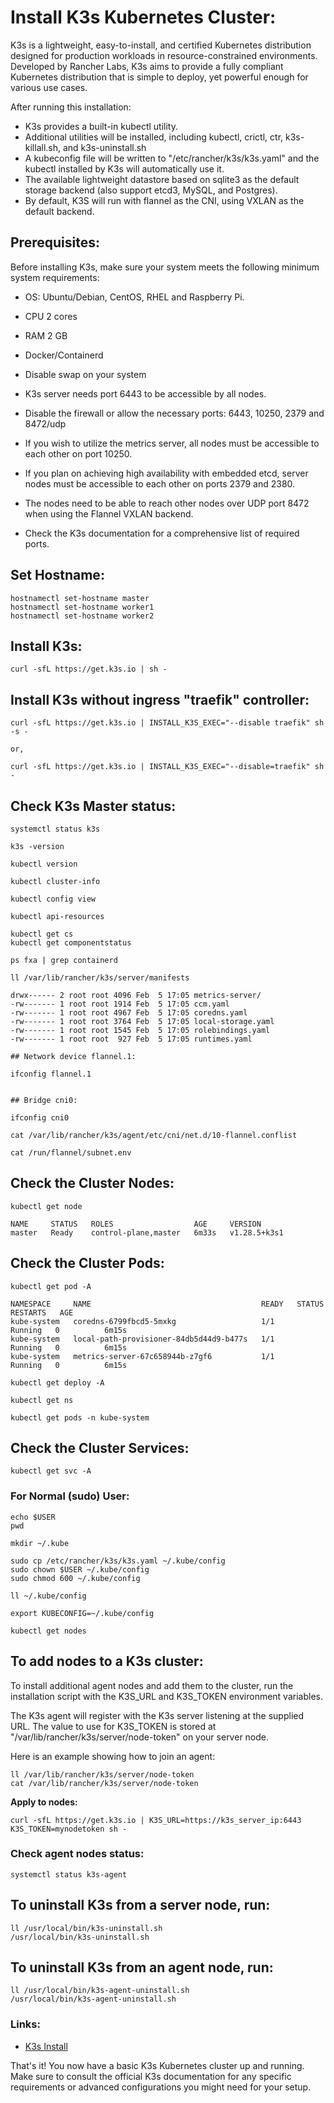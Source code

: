 
# Install K3s Kubernetes Cluster:
K3s is a lightweight, easy-to-install, and certified Kubernetes distribution designed for production workloads in resource-constrained environments. Developed by Rancher Labs, K3s aims to provide a fully compliant Kubernetes distribution that is simple to deploy, yet powerful enough for various use cases.

After running this installation:

- K3s provides a built-in kubectl utility.
- Additional utilities will be installed, including kubectl, crictl, ctr, k3s-killall.sh, and k3s-uninstall.sh
- A kubeconfig file will be written to "/etc/rancher/k3s/k3s.yaml" and the kubectl installed by K3s will automatically use it.
-  The available lightweight datastore based on sqlite3 as the default storage backend (also support etcd3, MySQL, and Postgres).
- By default, K3S will run with flannel as the CNI, using VXLAN as the default backend.


## Prerequisites:
Before installing K3s, make sure your system meets the following minimum system requirements: 

- OS: Ubuntu/Debian, CentOS, RHEL and Raspberry Pi.
- CPU 2 cores
- RAM 2 GB
- Docker/Containerd
- Disable swap on your system
- K3s server needs port 6443 to be accessible by all nodes.
- Disable the firewall or allow the necessary ports: 6443, 10250, 2379 and 8472/udp

- If you wish to utilize the metrics server, all nodes must be accessible to each other on port 10250.

- If you plan on achieving high availability with embedded etcd, server nodes must be accessible to each other on ports 2379 and 2380.
- The nodes need to be able to reach other nodes over UDP port 8472 when using the Flannel VXLAN backend.

- Check the K3s documentation for a comprehensive list of required ports.


## Set Hostname:

```
hostnamectl set-hostname master
hostnamectl set-hostname worker1
hostnamectl set-hostname worker2
```


## Install K3s:

```
curl -sfL https://get.k3s.io | sh -
```



## Install K3s without ingress "traefik" controller:

```
curl -sfL https://get.k3s.io | INSTALL_K3S_EXEC="--disable traefik" sh -s -

or,

curl -sfL https://get.k3s.io | INSTALL_K3S_EXEC="--disable=traefik" sh -
```


## Check K3s Master status: 

```
systemctl status k3s
```


```
k3s -version
```


```
kubectl version
```


```
kubectl cluster-info
```


```
kubectl config view
```


```
kubectl api-resources
```

```
kubectl get cs
kubectl get componentstatus
```


```
ps fxa | grep containerd
```


```
ll /var/lib/rancher/k3s/server/manifests

drwx------ 2 root root 4096 Feb  5 17:05 metrics-server/
-rw------- 1 root root 1914 Feb  5 17:05 ccm.yaml
-rw------- 1 root root 4967 Feb  5 17:05 coredns.yaml
-rw------- 1 root root 3764 Feb  5 17:05 local-storage.yaml
-rw------- 1 root root 1545 Feb  5 17:05 rolebindings.yaml
-rw------- 1 root root  927 Feb  5 17:05 runtimes.yaml
```


```
## Network device flannel.1:

ifconfig flannel.1


## Bridge cni0:

ifconfig cni0
```


```
cat /var/lib/rancher/k3s/agent/etc/cni/net.d/10-flannel.conflist
```


```
cat /run/flannel/subnet.env
```



## Check the Cluster Nodes:

```
kubectl get node

NAME     STATUS   ROLES                  AGE     VERSION
master   Ready    control-plane,master   6m33s   v1.28.5+k3s1
```



## Check the Cluster Pods:

```
kubectl get pod -A

NAMESPACE     NAME                                      READY   STATUS    RESTARTS   AGE
kube-system   coredns-6799fbcd5-5mxkg                   1/1     Running   0          6m15s
kube-system   local-path-provisioner-84db5d44d9-b477s   1/1     Running   0          6m15s
kube-system   metrics-server-67c658944b-z7gf6           1/1     Running   0          6m15s
```


```
kubectl get deploy -A
```


```
kubectl get ns
```


```
kubectl get pods -n kube-system
```


## Check the Cluster Services:

```
kubectl get svc -A 
```



### For Normal (sudo) User: 

```
echo $USER
pwd

mkdir ~/.kube

sudo cp /etc/rancher/k3s/k3s.yaml ~/.kube/config
sudo chown $USER ~/.kube/config
sudo chmod 600 ~/.kube/config

ll ~/.kube/config

export KUBECONFIG=~/.kube/config
```

```
kubectl get nodes
```




## To add nodes to a K3s cluster: 

To install additional agent nodes and add them to the cluster, run the installation script with the K3S_URL and K3S_TOKEN environment variables. 

The K3s agent will register with the K3s server listening at the supplied URL. The value to use for K3S_TOKEN is stored at "/var/lib/rancher/k3s/server/node-token" on your server node.

Here is an example showing how to join an agent:

```
ll /var/lib/rancher/k3s/server/node-token
cat /var/lib/rancher/k3s/server/node-token
```

**Apply to nodes:**

``` 
curl -sfL https://get.k3s.io | K3S_URL=https://k3s_server_ip:6443 K3S_TOKEN=mynodetoken sh -
```


### Check agent nodes status: 
```
systemctl status k3s-agent
```


## To uninstall K3s from a server node, run:

```
ll /usr/local/bin/k3s-uninstall.sh
/usr/local/bin/k3s-uninstall.sh
```



## To uninstall K3s from an agent node, run:

```
ll /usr/local/bin/k3s-agent-uninstall.sh
/usr/local/bin/k3s-agent-uninstall.sh
```


### Links:
- [K3s Install](https://docs.k3s.io/quick-start)


That's it! You now have a basic K3s Kubernetes cluster up and running. Make sure to consult the official K3s documentation for any specific requirements or advanced configurations you might need for your setup.



